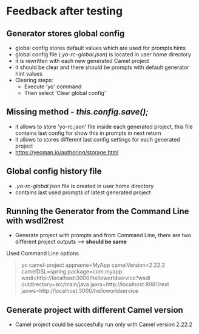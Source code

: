 # Feedback after testing

## Generator stores global config

- global config stores default values which are used for prompts hints
- global config file (*.yo-rc-global.json*) is located in user home directory
- it is rewritten with each new generated Camel project
- it should be clear and there should be prompts with default generator hint values
- Clearing steps:
  - Execute 'yo' command
  - Then select 'Clear global config'

## Missing method - *this.config.save();*

- it allows to store 'yo-rc.json' file inside each generated project, this file contains last config for show this in prompts in next return
- it allows to stores different last config settings for each generated project
- <https://yeoman.io/authoring/storage.html>

## Global config history file

- *.yo-rc-global.json* file is created in user home directory
- contains last used prompts of latest generated project

## Running the Generator from the Command Line with wsdl2rest

- Generate project with prompts and from Command Line, there are two different project outputs --> **should be same**

Used Command Line options

> yo camel-project appname=MyApp camelVersion=2.22.2 camelDSL=spring package=com.myapp wsdl=http://localhost:3000/helloworldservice?wsdl outdirectory=src/main/java jaxrs=http://localhost:8081/rest jaxws=http://localhost:3000/helloworldservice

## Generate project with different Camel version

- Camel project could be succesfully run only with Camel version 2.22.2
